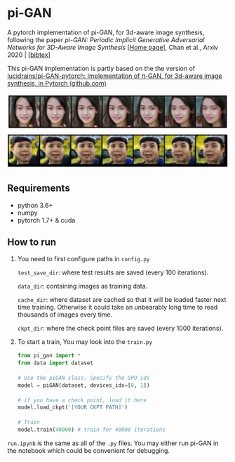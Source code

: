 # pi-GAN
A pytorch implementation of pi-GAN, for 3d-aware image synthesis, following the paper *pi-GAN: Periodic Implicit Generative Adversarial Networks for 3D-Aware Image Synthesis* [[Home page](https://marcoamonteiro.github.io/pi-GAN-website/)], Chan et al., Arxiv 2020 | [[bibtex](https://github.com/yenchenlin/awesome-NeRF/blob/main/NeRF-and-Beyond.bib#L24-L30)]

This pi-GAN implementation is partly based on the the version of [lucidrains/pi-GAN-pytorch: Implementation of π-GAN, for 3d-aware image synthesis, in Pytorch (github.com)](https://github.com/lucidrains/pi-GAN-pytorch)

<img src="https://raw.githubusercontent.com/EasternJournalist/pi-GAN/main/imgs/demo.jpg" style="zoom: 50%;" />

## Requirements

* python 3.6+
* numpy
* pytorch 1.7+  & cuda

## How to run

1. You need to first configure paths in `config.py`

   `test_save_dir`:  where test results are saved (every 100 iterations).

   `data_dir`: containing images as training data. 

   `cache_dir`: where dataset are cached so that it will be loaded faster next time training. Otherwise it  could take an unbearably long time to read thousands of images every time. 

   `ckpt_dir`:  where the check point files are saved (every 1000 iterations).

2. To start a train, You may look into the `train.py`

   ```python
   from pi_gan import *
   from data import dataset
   
   # Use the piGAN class. Specify the GPU ids
   model = piGAN(dataset, devices_ids=[0, 1])
   
   # if you have a check point, load it here
   model.load_ckpt('[YOUR CKPT PATH]')
   
   # Train
   model.train(40000) # train for 40000 iterations 
   ```




 `run.ipynb` is the same as all of the `.py` files. You may either run pi-GAN in the notebook which could be convenient for debugging.

